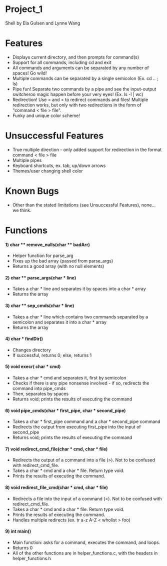 # Project_1

Shell by Ela Gulsen and Lynne Wang

# Features

- Displays current directory, and then prompts for command(s)
- Support for all commands, including cd and exit
- All commands and arguments can be separated by any number of spaces! Go wild! 
- Multiple commands can be separated by a single semicolon (Ex. cd .. ; ls)
- Pipe fun! Separate two commands by a pipe and see the input-output switcheroo magic happen before your very eyes! (Ex. ls -l | wc)
- Redirection! Use > and < to redirect commands and files! Multiple redirection works, but only with two redirections in the form of "command < file > file".
- Funky and unique color scheme!

# Unsuccessful Features
- True multiple direction - only added support for redirection in the format command < file > file
- Multiple pipes
- Keyboard shortcuts, ex. tab, up/down arrows
- Themes/user changing shell color

# Known Bugs
- Other than the stated limitations (see Unsuccessful Features), none... we think.

# Functions
#### 1) char ** remove_nulls(char ** badArr)
- Helper function for parse_arg
- Fixes up the bad array (passed from parse_args)
- Returns a good array (with no null elements)

#### 2) char ** parse_args(char * line)
- Takes a char * line and separates it by spaces into a char * array
- Returns the array

#### 3) char ** sep_cmds(char * line)
- Takes a char * line which contains two commands separated by a semicolon and separates it into a char * array
- Returns the array

#### 4) char * findDir()
- Changes directory
- If successful, returns 0; else, returns 1

#### 5) void execr( char * cmd)
- Takes a char * cmd and separates it, first by semicolon
- Checks if there is any pipe nonsense involved - if so, redirects the command into pipe_cmds
- Then, separates by spaces
- Returns void; prints the results of executing the command

#### 6) void pipe_cmds(char * first_pipe, char * second_pipe)
- Takes a char * first_pipe command and a char * second_pipe command
- Redirects the output from executing first_pipe into the input of second_pipe
- Returns void; prints the results of executing the command

#### 7) void redirect_cmd_file(char * cmd, char * file) 
- Redirects the output of a command into a file (>). Not to be confused with redirect_cmd_file.
- Takes a char * cmd and a char * file. Return type void.
- Prints the results of executing the command.

#### 8) void redirect_file_cmd(char * cmd, char * file) 
- Redirects a file into the input of a command (<). Not to be confused with redirect_cmd_file.
- Takes a char * cmd and a char * file. Return type void.
- Prints the results of executing the command.
- Handles multiple redirects (ex. tr a-z A-Z < wholist > foo)

#### 9) int main()
- Main function: asks for a command, executes the command, and loops. 
- Returns 0
- All of the other functions are in helper_functions.c, with the headers in helper_functions.h
